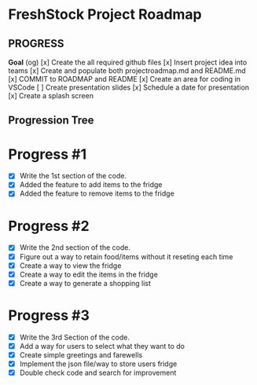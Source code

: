 
# FreshStock Project Roadmap

## PROGRESS
**Goal** (og)
[x] Create the all required github files
[x] Insert project idea into teams
[x] Create and populate both projectroadmap.md and README.md
[x] COMMIT to ROADMAP and README
[x] Create an area for coding in VSCode
[ ] Create presentation slides
[x] Schedule a date for presentation
[x] Create a splash screen

## Progression Tree ##

# Progress #1 #
- [x] Write the 1st section of the code.
- [x] Added the feature to add items to the fridge
- [x] Added the feature to remove items to the fridge 

# Progress #2 #
- [x] Write the 2nd section of the code.
- [x] Figure out a way to retain food/items without it reseting each time
- [x] Create a way to view the fridge
- [x] Create a way to edit the items in the fridge
- [x] Create a way to generate a shopping list

# Progress #3 #
- [x] Write the 3rd Section of the code.
- [x] Add a way for users to select what they want to do
- [x] Create simple greetings and farewells
- [x] Implement the json file/way to store users fridge
- [x] Double check code and search for improvement